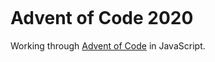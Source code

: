 [![<jmhobbs>](https://circleci.com/gh/jmhobbs/advent-of-code-2020.svg?style=shield)](https://app.circleci.com/pipelines/github/jmhobbs/advent-of-code-2020)

# Advent of Code 2020

Working through [Advent of Code](https://adventofcode.com/2020) in JavaScript.